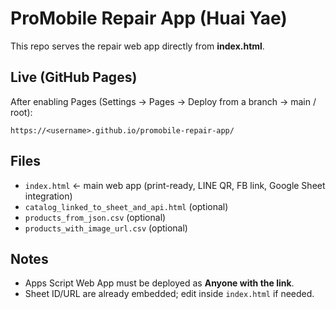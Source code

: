 # ProMobile Repair App (Huai Yae)

This repo serves the repair web app directly from **index.html**.

## Live (GitHub Pages)
After enabling Pages (Settings → Pages → Deploy from a branch → main / root):
```
https://<username>.github.io/promobile-repair-app/
```

## Files
- `index.html` ← main web app (print-ready, LINE QR, FB link, Google Sheet integration)
- `catalog_linked_to_sheet_and_api.html` (optional)
- `products_from_json.csv` (optional)
- `products_with_image_url.csv` (optional)

## Notes
- Apps Script Web App must be deployed as **Anyone with the link**.
- Sheet ID/URL are already embedded; edit inside `index.html` if needed.
